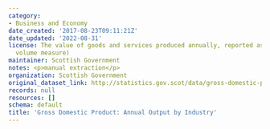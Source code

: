 ```yaml
---
category:
- Business and Economy
date_created: '2017-08-23T09:11:21Z'
date_updated: '2022-08-31'
license: The value of goods and services produced annually, reported as an index (chainlinked
  volume measure)
maintainer: Scottish Government
notes: <p>manual extraction</p>
organization: Scottish Government
original_dataset_link: http://statistics.gov.scot/data/gross-domestic-product-annual-output-by-industry
records: null
resources: []
schema: default
title: 'Gross Domestic Product: Annual Output by Industry'
---
```

